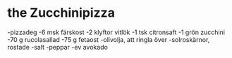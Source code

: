 # the Zucchinipizza

-pizzadeg
-6 msk färskost
-2 klyftor vitlök
-1 tsk citronsaft
-1 grön zucchini
-70 g rucolasallad
-75 g fetaost
-olivolja, att ringla över
-solroskärnor, rostade
-salt
-peppar
-ev avokado